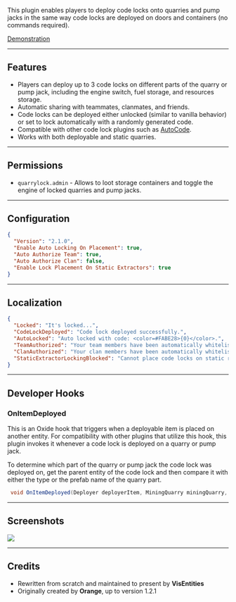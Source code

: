This plugin enables players to deploy code locks onto quarries and pump jacks in the same way code locks are deployed on doors and containers (no commands required).

[Demonstration](https://www.youtube.com/watch?v=9xzvF_8921M)

-------------

## Features
* Players can deploy up to 3 code locks on different parts of the quarry or pump jack, including the engine switch, fuel storage, and resources storage.
* Automatic sharing with teammates, clanmates, and friends.
* Code locks can be deployed either unlocked (similar to vanilla behavior) or set to lock automatically with a randomly generated code.
* Compatible with other code lock plugins such as [AutoCode](https://umod.org/plugins/auto-code).
* Works with both deployable and static quarries.

------------------

## Permissions

* `quarrylock.admin` - Allows to loot storage containers and toggle the engine of locked quarries and pump jacks.

----------------

## Configuration

```json
{
  "Version": "2.1.0",
  "Enable Auto Locking On Placement": true,
  "Auto Authorize Team": true,
  "Auto Authorize Clan": false,
  "Enable Lock Placement On Static Extractors": true
}
```

-----------------------

## Localization

```json
{
  "Locked": "It's locked...",
  "CodeLockDeployed": "Code lock deployed successfully.",
  "AutoLocked": "Auto locked with code: <color=#FABE28>{0}</color>.",
  "TeamAuthorized": "Your team members have been automatically whitelisted on this code lock.",
  "ClanAuthorized": "Your clan members have been automatically whitelisted on this code lock.",
  "StaticExtractorLockingBlocked": "Cannot place code locks on static resource extractors."
}
```

------------------

## Developer Hooks
### OnItemDeployed
This is an Oxide hook that triggers when a deployable item is placed on another entity. For compatibility with other plugins that utilize this hook, this plugin invokes it whenever a code lock is deployed on a quarry or pump jack.

To determine which part of the quarry or pump jack the code lock was deployed on, get the parent entity of the code lock and then compare it with either the type or the prefab name of the quarry part.

```cs
 void OnItemDeployed(Deployer deployerItem, MiningQuarry miningQuarry, CodeLock codeLock)

```

------------------


## Screenshots

![](https://i.ibb.co/GpWmnmZ/Group-1069.png)

----------------------

## Credits
 * Rewritten from scratch and maintained to present by **VisEntities**
 * Originally created by **Orange**, up to version 1.2.1